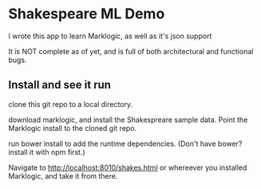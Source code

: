 # Shakespeare ML Demo

I wrote this app to learn Marklogic, as well as it's json support

It is NOT complete as of yet, and is full of both architectural and functional bugs.

## Install and see it run

clone this git repo to a local directory.

download marklogic, and install the Shakespreare sample data.  Point the Marklogic install to the cloned git repo.

run bower install to add the runtime dependencies. (Don't have bower?  install it with npm first.)

Navigate to [http://localhost:8010/shakes.html](http://localhost:8010/shakes.html) or whereever you installed Marklogic, and take it from there.

